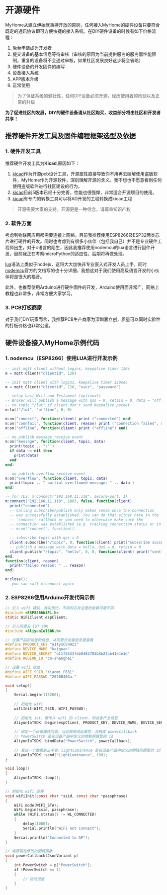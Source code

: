# 开源硬件

MyHome从建立伊始就秉持开放的原则，任何接入MyHome的硬件设备只要符合既定的通讯协议即可方便快捷的接入系统。在DIY硬件设备的时候有如下价格流程：

1. 后台申请成为开发者
2. 提交设备的基本信息等待审核（审核的原因为当前提供服务的服务器性能限制，重复的设备将不会通过审核，如果社区发展良好这步将会省略）
3. 硬件设备的开发固件的编写
4. 设备接入系统
5. APP版本升级
6. 正常使用

> 为了保证系统的健壮性，任何DIY设备必须开源，经历使用者的检验以及正常的升级

**为了促进社区的发展，DIY的硬件设备请从社区购买，收益部分将由社区和开发者共享！**

## 推荐硬件开发工具及固件编程框架选型及依据
### 1. 硬件开发工具
推荐硬件开发工具为**Kicad**,原因如下：
1. [kicad](https://kicad.org)作为开源pcb设计工具，开源属性直接导致你不用再去破解使用盗版软件，MyHome作为开源软件，深刻理解开源的含义。我不想也不愿意看到任何使用盗版软件进行社区建设的行为。
2. [kicad](https://kicad.org)目前5版本已经十分完善，性能也很强悍，非常适合开源项目的使用。
3. [kicad](https://kicad.org)有专门的转换工具可以将AD开发的工程转换成kicad工程

> 开源需要大家的支持，开源更是一种信念，请尊重知识产权

### 2. 软件方面
考虑到物联网应用都需要连接上网络，目前我推荐使用ESP8266及ESP32两类芯片进行硬件的开发。同时也考虑到有很多小伙伴（包括我自己）并不是专业硬件工程师出生，对于c语言的陌生，因此我推荐使用nodemcu的lua语言进行固件开发，目前我正在考察microPython的适应性，后期将再做处理。

[lua](https://www.runoob.com/lua/lua-tutorial.html)语法上类似于nodejs，这将大大加快非专业嵌入式开发人员上手，同时[nodemcu](https://nodemcu.readthedocs.io/en/release/)官方的文档写的也十分详细，我想这对于我们使用高级语言开发的小伙伴将是很大的福音。

此外，也推荐使用Arduino进行硬件固件的开发，Arduino使用面非常广，网络上教程也非常多，非常方便大家学习。

### 3. PCB打板商家
对于我们DIY玩家而言，我推荐PCB生产商家为深圳嘉立创，质量可以同时实验性的打板价格也非常公道。
## 硬件设备接入MyHome示例代码

### 1. nodemcu（ESP8266）使用LUA进行开发示例
```lua
-- init mqtt client without logins, keepalive timer 120s
m = mqtt.Client("clientid", 120)

-- init mqtt client with logins, keepalive timer 120sec
m = mqtt.Client("clientid", 120, "user", "password")

-- setup Last Will and Testament (optional)
-- Broker will publish a message with qos = 0, retain = 0, data = "offline"
-- to topic "/lwt" if client don't send keepalive packet
m:lwt("/lwt", "offline", 0, 0)

m:on("connect", function(client) print ("connected") end)
m:on("connfail", function(client, reason) print ("connection failed", reason) end)
m:on("offline", function(client) print ("offline") end)

-- on publish message receive event
m:on("message", function(client, topic, data)
  print(topic .. ":" )
  if data ~= nil then
    print(data)
  end
end)

-- on publish overflow receive event
m:on("overflow", function(client, topic, data)
  print(topic .. " partial overflowed message: " .. data )
end)

-- for TLS: m:connect("192.168.11.118", secure-port, 1)
m:connect("192.168.11.118", 1883, false, function(client)
  print("connected")
  -- Calling subscribe/publish only makes sense once the connection
  -- was successfully established. You can do that either here in the
  -- 'connect' callback or you need to otherwise make sure the
  -- connection was established (e.g. tracking connection status or in
  -- m:on("connect", function)).

  -- subscribe topic with qos = 0
  client:subscribe("/topic", 0, function(client) print("subscribe success") end)
  -- publish a message with data = hello, QoS = 0, retain = 0
  client:publish("/topic", "hello", 0, 0, function(client) print("sent") end)
end,
function(client, reason)
  print("failed reason: " .. reason)
end)

m:close();
-- you can call m:connect again

```

### 2. ESP8266使用Arduino开发代码示例

```c
// 引入 wifi 模块，并实例化，不同的芯片这里的依赖可能不同
#include <ESP8266WiFi.h>
static WiFiClient espClient;

// 引入阿里云 IoT SDK
#include <AliyunIoTSDK.h>

// 设置产品和设备的信息，从阿里云设备信息里查看
#define PRODUCT_KEY "a1tyxCVnHzi"
#define DEVICE_NAME "kaiguan"
#define DEVICE_SECRET "b11f5533feb0483783b8b23ab41e4e1d"
#define REGION_ID "cn-shanghai"

// 设置 wifi 信息
#define WIFI_SSID "Xiaomi_F631"
#define WIFI_PASSWD "20200403a."

void setup()
{
    Serial.begin(115200);
    
    // 初始化 wifi
    wifiInit(WIFI_SSID, WIFI_PASSWD);
    
    // 初始化 iot，需传入 wifi 的 client，和设备产品信息
    AliyunIoTSDK::begin(espClient, PRODUCT_KEY, DEVICE_NAME, DEVICE_SECRET, REGION_ID);
    
    // 绑定一个设备属性回调，当远程修改此属性，会触发 powerCallback
    // PowerSwitch 是在设备产品中定义的物联网模型的 id
    AliyunIoTSDK::bindData("PowerSwitch", powerCallback);
    
    // 发送一个数据到云平台，LightLuminance 是在设备产品中定义的物联网模型的 id
    AliyunIoTSDK::send("LightLuminance", 100);
}

void loop()
{
    AliyunIoTSDK::loop();
}

// 初始化 wifi 连接
void wifiInit(const char *ssid, const char *passphrase)
{
    WiFi.mode(WIFI_STA);
    WiFi.begin(ssid, passphrase);
    while (WiFi.status() != WL_CONNECTED)
    {
        delay(1000);
        Serial.println("WiFi not Connect");
    }
    Serial.println("Connected to AP");
}

// 电源属性修改的回调函数
void powerCallback(JsonVariant p)
{
    int PowerSwitch = p["PowerSwitch"];
    if (PowerSwitch == 1)
    {
        // 启动设备
    } 
}

```